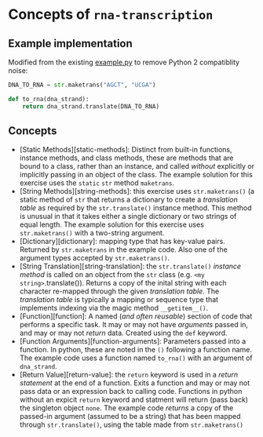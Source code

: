 # Concepts of `rna-transcription`

## Example implementation

Modified from the existing [example.py](https://github.com/exercism/python/blob/master/exercises/rna-transcription/example.py) to remove Python 2 compatiblity noise:

```python
DNA_TO_RNA = str.maketrans("AGCT", "UCGA")

def to_rna(dna_strand):
    return dna_strand.translate(DNA_TO_RNA)
```

## Concepts

- [Static Methods][static-methods]: Distinct from built-in functions, instance methods, and class methods, these are methods that are bound to a class, rather than an instance, and called _without_ explicitly or implicitly passing in an object of the class. The example solution for this exercise uses the `static` `str` method `maketrans`.
- [String Methods][string-methods]: this exercise uses `str.maketrans()` (a static method of `str` that returns a dictionary to create a _translation table_ as required by the `str.translate()` instance method. This method is unusual in that it takes either a single dictionary or two strings of equal length. The example solution for this exercise uses `str.maketrans()` with a two-string argument.
- [Dictionary][dictionary]: mapping type that has key-value pairs. Returned by `str.maketrans` in the example code. Also one of the argument types accepted by `str.maketrans()`.
- [String Translation][string-translation]: the `str.translate()` _instance method_ is called on an object from the `str` class (e.g. `<my string>`.translate()). Returns a copy of the inital string with each character re-mapped through the given _translation table_. The _translation table_ is typically a mapping or sequence type that implements indexing via the magic method `__getitem__()`.
- [Function][function]: A named (_and often reusable_) section of code that performs a specific task. It may or may not have _arguments_ passed in, and may or may not _return_ data. Created using the `def` keyword.
- [Function Arguments][function-arguments]: Parameters passed into a function. In python, these are noted in the `()` following a function name. The example code uses a function named `to_rna()` with an argument of `dna_strand`.
- [Return Value][return-value]: the `return` keyword is used in a _return statement_ at the end of a function. Exits a function and may or may not pass data or an expression back to calling code. Functions in python without an expicit `return` keyword and statment will return (pass back) the singleton object `none`. The example code _returns_ a copy of the passed-in argument (assumed to be a string) that has been mapped through `str.translate()`, using the table made from `str.maketrans()`
